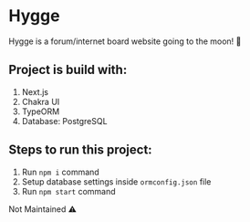 # Hygge
Hygge is a forum/internet board website going to the moon! 🚀

## Project is build with:
1) Next.js
2) Chakra UI
3) TypeORM
4) Database: PostgreSQL


## Steps to run this project:
1. Run `npm i` command
2. Setup database settings inside `ormconfig.json` file
3. Run `npm start` command


Not Maintained ⚠️
